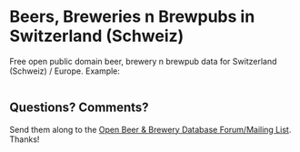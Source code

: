 # Beers, Breweries n Brewpubs in Switzerland (Schweiz)

Free open public domain beer, brewery n brewpub data for Switzerland (Schweiz) / Europe.
Example:

~~~

~~~


## Questions? Comments?

Send them along to the
[Open Beer & Brewery Database Forum/Mailing List](http://groups.google.com/group/beerdb).
Thanks!

